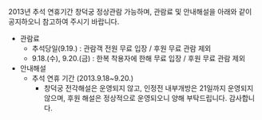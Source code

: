 2013년 추석 연휴기간 창덕궁 정상관람 가능하며, 관람료 및 안내해설을 아래와 같이 공지하오니 참고하여 주시기 바랍니다.
- 관람료
  - 추석당일(9.19.) : 관람객 전원 무료 입장 / 후원 무료 관람 제외
  - 9.18.(수), 9.20.(금) : 한복 착용자에 한해 무료 입장 / 후원 무료 관람 제외
- 안내해설
  - 추석 연휴 기간 (2013.9.18~9.20.)
    - 창덕궁 전각해설은 운영되지 않고, 인정전 내부개방은 21일까지 운영되지 않으며, 후원 해설은 정상적으로 운영되오니 양해 부탁드립니다.
감사합니다.